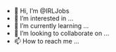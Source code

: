 - 👋 Hi, I’m @IRLJobs
- 👀 I’m interested in ...
- 🌱 I’m currently learning ...
- 💞️ I’m looking to collaborate on ...
- 📫 How to reach me ...

<!---
IRLJobs/IRLJobs is a ✨ special ✨ repository because its `README.md` (this file) appears on your GitHub profile.
You can click the Preview link to take a look at your changes.
--->
